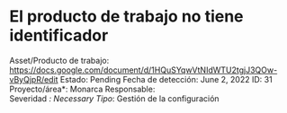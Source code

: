 # El producto de trabajo no tiene identificador

Asset/Producto de trabajo: https://docs.google.com/document/d/1HQuSYqwVtNIdWTU2tgjJ3QOw-vByQjpR/edit
Estado: Pending
Fecha de detección: June 2, 2022
ID: 31
Proyecto/área*: Monarca
Responsable:  
Severidad *: Necessary
Tipo*: Gestión de la configuración